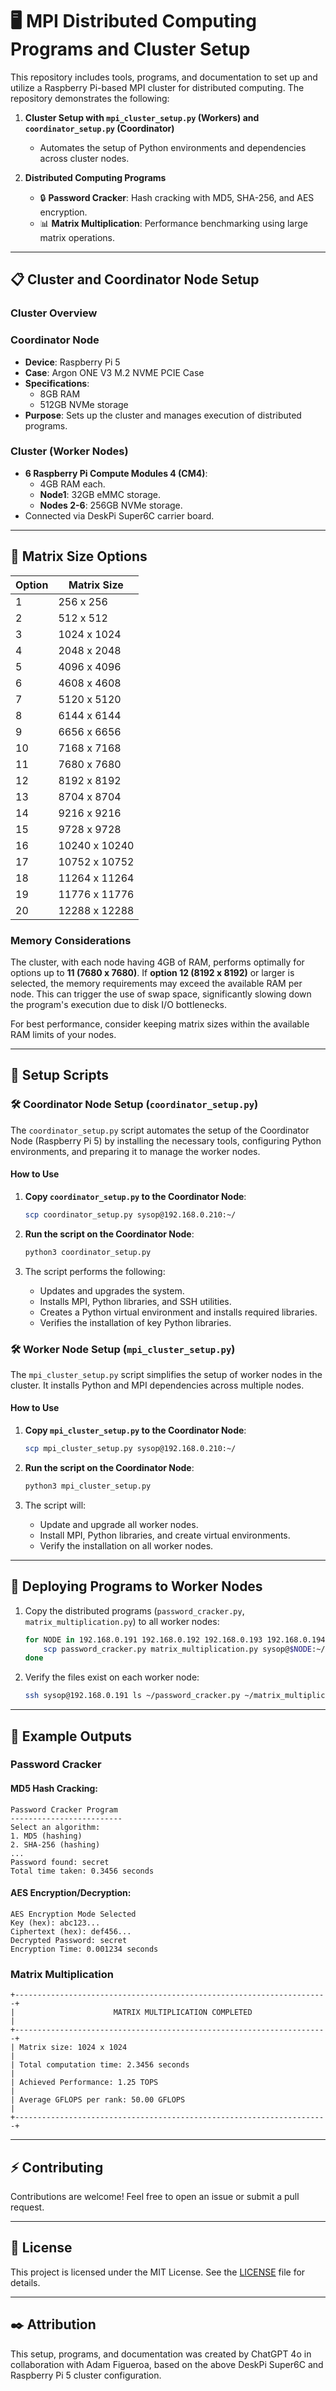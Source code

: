 
# 🖥️ MPI Distributed Computing Programs and Cluster Setup

This repository includes tools, programs, and documentation to set up and utilize a Raspberry Pi-based MPI cluster for distributed computing. The repository demonstrates the following:

1. **Cluster Setup with `mpi_cluster_setup.py` (Workers) and `coordinator_setup.py` (Coordinator)**
   - Automates the setup of Python environments and dependencies across cluster nodes.

2. **Distributed Computing Programs**
   - 🔒 **Password Cracker**: Hash cracking with MD5, SHA-256, and AES encryption.
   - 📊 **Matrix Multiplication**: Performance benchmarking using large matrix operations.

---

## 📋 Cluster and Coordinator Node Setup

### **Cluster Overview**

### **Coordinator Node**
- **Device**: Raspberry Pi 5
- **Case**: Argon ONE V3 M.2 NVME PCIE Case
- **Specifications**:
  - 8GB RAM
  - 512GB NVMe storage
- **Purpose**: Sets up the cluster and manages execution of distributed programs.

### **Cluster (Worker Nodes)**
- **6 Raspberry Pi Compute Modules 4 (CM4)**:
  - 4GB RAM each.
  - **Node1**: 32GB eMMC storage.
  - **Nodes 2-6**: 256GB NVMe storage.
- Connected via DeskPi Super6C carrier board.

---

## 📏 Matrix Size Options

| Option | Matrix Size |
|--------|-------------|
| 1      | 256 x 256   |
| 2      | 512 x 512   |
| 3      | 1024 x 1024 |
| 4      | 2048 x 2048 |
| 5      | 4096 x 4096 |
| 6      | 4608 x 4608 |
| 7      | 5120 x 5120 |
| 8      | 6144 x 6144 |
| 9      | 6656 x 6656 |
| 10     | 7168 x 7168 |
| 11     | 7680 x 7680 |
| 12     | 8192 x 8192 |
| 13     | 8704 x 8704 |
| 14     | 9216 x 9216 |
| 15     | 9728 x 9728 |
| 16     | 10240 x 10240 |
| 17     | 10752 x 10752 |
| 18     | 11264 x 11264 |
| 19     | 11776 x 11776 |
| 20     | 12288 x 12288 |

### Memory Considerations
The cluster, with each node having 4GB of RAM, performs optimally for options up to **11 (7680 x 7680)**. If **option 12 (8192 x 8192)** or larger is selected, the memory requirements may exceed the available RAM per node. This can trigger the use of swap space, significantly slowing down the program's execution due to disk I/O bottlenecks.

For best performance, consider keeping matrix sizes within the available RAM limits of your nodes.

---

## 🚀 Setup Scripts

### 🛠️ Coordinator Node Setup (`coordinator_setup.py`)
The `coordinator_setup.py` script automates the setup of the Coordinator Node (Raspberry Pi 5) by installing the necessary tools, configuring Python environments, and preparing it to manage the worker nodes.

#### How to Use
1. **Copy `coordinator_setup.py` to the Coordinator Node**:
   ```bash
   scp coordinator_setup.py sysop@192.168.0.210:~/
   ```

2. **Run the script on the Coordinator Node**:
   ```bash
   python3 coordinator_setup.py
   ```

3. The script performs the following:
   - Updates and upgrades the system.
   - Installs MPI, Python libraries, and SSH utilities.
   - Creates a Python virtual environment and installs required libraries.
   - Verifies the installation of key Python libraries.

### 🛠️ Worker Node Setup (`mpi_cluster_setup.py`)
The `mpi_cluster_setup.py` script simplifies the setup of worker nodes in the cluster. It installs Python and MPI dependencies across multiple nodes.

#### How to Use
1. **Copy `mpi_cluster_setup.py` to the Coordinator Node**:
   ```bash
   scp mpi_cluster_setup.py sysop@192.168.0.210:~/
   ```

2. **Run the script on the Coordinator Node**:
   ```bash
   python3 mpi_cluster_setup.py
   ```

3. The script will:
   - Update and upgrade all worker nodes.
   - Install MPI, Python libraries, and create virtual environments.
   - Verify the installation on all worker nodes.

---

## 📂 Deploying Programs to Worker Nodes

1. Copy the distributed programs (`password_cracker.py`, `matrix_multiplication.py`) to all worker nodes:
   ```bash
   for NODE in 192.168.0.191 192.168.0.192 192.168.0.193 192.168.0.194 192.168.0.195 192.168.0.196; do
       scp password_cracker.py matrix_multiplication.py sysop@$NODE:~/
   done
   ```

2. Verify the files exist on each worker node:
   ```bash
   ssh sysop@192.168.0.191 ls ~/password_cracker.py ~/matrix_multiplication.py
   ```

---

## 🎯 Example Outputs

### Password Cracker
#### MD5 Hash Cracking:
```plaintext
Password Cracker Program
-------------------------
Select an algorithm:
1. MD5 (hashing)
2. SHA-256 (hashing)
...
Password found: secret
Total time taken: 0.3456 seconds
```

#### AES Encryption/Decryption:
```plaintext
AES Encryption Mode Selected
Key (hex): abc123...
Ciphertext (hex): def456...
Decrypted Password: secret
Encryption Time: 0.001234 seconds
```

### Matrix Multiplication
```plaintext
+----------------------------------------------------------------------+
|                      MATRIX MULTIPLICATION COMPLETED                 |
+----------------------------------------------------------------------+
| Matrix size: 1024 x 1024                                             |
| Total computation time: 2.3456 seconds                               |
| Achieved Performance: 1.25 TOPS                                      |
| Average GFLOPS per rank: 50.00 GFLOPS                                |
+----------------------------------------------------------------------+
```

---

## ⚡ Contributing
Contributions are welcome! Feel free to open an issue or submit a pull request.

---

## 📜 License
This project is licensed under the MIT License. See the [LICENSE](LICENSE) file for details.

---

## ✒️ Attribution
This setup, programs, and documentation was created by ChatGPT 4o in collaboration with Adam Figueroa, based on the above DeskPi Super6C and Raspberry Pi 5 cluster configuration.
